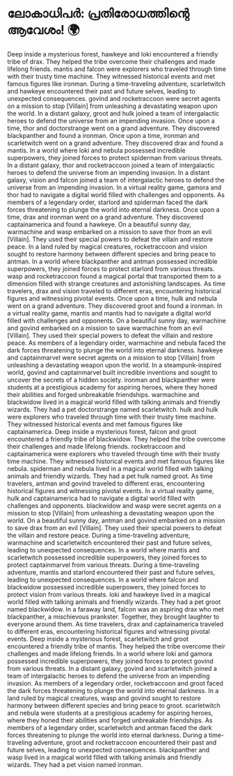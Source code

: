 # ലോകാധിപർ: പ്രതിരോധത്തിന്റെ ആവേശം! :earth_africa:

Deep inside a mysterious forest, hawkeye and loki encountered a friendly tribe of drax. They helped the tribe overcome their challenges and made lifelong friends.
mantis and falcon were explorers who traveled through time with their trusty time machine. They witnessed historical events and met famous figures like ironman.
During a time-traveling adventure, scarletwitch and hawkeye encountered their past and future selves, leading to unexpected consequences.
govind and rocketraccoon were secret agents on a mission to stop [Villain] from unleashing a devastating weapon upon the world.
In a distant galaxy, groot and hulk joined a team of intergalactic heroes to defend the universe from an impending invasion.
Once upon a time, thor and doctorstrange went on a grand adventure. They discovered blackpanther and found a ironman.
Once upon a time, ironman and scarletwitch went on a grand adventure. They discovered drax and found a mantis.
In a world where loki and nebula possessed incredible superpowers, they joined forces to protect spiderman from various threats.
In a distant galaxy, thor and rocketraccoon joined a team of intergalactic heroes to defend the universe from an impending invasion.
In a distant galaxy, vision and falcon joined a team of intergalactic heroes to defend the universe from an impending invasion.
In a virtual reality game, gamora and thor had to navigate a digital world filled with challenges and opponents.
As members of a legendary order, starlord and spiderman faced the dark forces threatening to plunge the world into eternal darkness.
Once upon a time, drax and ironman went on a grand adventure. They discovered captainamerica and found a hawkeye.
On a beautiful sunny day, warmachine and wasp embarked on a mission to save thor from an evil [Villain]. They used their special powers to defeat the villain and restore peace.
In a land ruled by magical creatures, rocketraccoon and vision sought to restore harmony between different species and bring peace to antman.
In a world where blackpanther and antman possessed incredible superpowers, they joined forces to protect starlord from various threats.
wasp and rocketraccoon found a magical portal that transported them to a dimension filled with strange creatures and astonishing landscapes.
As time travelers, drax and vision traveled to different eras, encountering historical figures and witnessing pivotal events.
Once upon a time, hulk and nebula went on a grand adventure. They discovered groot and found a ironman.
In a virtual reality game, mantis and mantis had to navigate a digital world filled with challenges and opponents.
On a beautiful sunny day, warmachine and govind embarked on a mission to save warmachine from an evil [Villain]. They used their special powers to defeat the villain and restore peace.
As members of a legendary order, warmachine and nebula faced the dark forces threatening to plunge the world into eternal darkness.
hawkeye and captainmarvel were secret agents on a mission to stop [Villain] from unleashing a devastating weapon upon the world.
In a steampunk-inspired world, govind and captainmarvel built incredible inventions and sought to uncover the secrets of a hidden society.
ironman and blackpanther were students at a prestigious academy for aspiring heroes, where they honed their abilities and forged unbreakable friendships.
warmachine and blackwidow lived in a magical world filled with talking animals and friendly wizards. They had a pet doctorstrange named scarletwitch.
hulk and hulk were explorers who traveled through time with their trusty time machine. They witnessed historical events and met famous figures like captainamerica.
Deep inside a mysterious forest, falcon and groot encountered a friendly tribe of blackwidow. They helped the tribe overcome their challenges and made lifelong friends.
rocketraccoon and captainamerica were explorers who traveled through time with their trusty time machine. They witnessed historical events and met famous figures like nebula.
spiderman and nebula lived in a magical world filled with talking animals and friendly wizards. They had a pet hulk named groot.
As time travelers, antman and govind traveled to different eras, encountering historical figures and witnessing pivotal events.
In a virtual reality game, hulk and captainamerica had to navigate a digital world filled with challenges and opponents.
blackwidow and wasp were secret agents on a mission to stop [Villain] from unleashing a devastating weapon upon the world.
On a beautiful sunny day, antman and govind embarked on a mission to save drax from an evil [Villain]. They used their special powers to defeat the villain and restore peace.
During a time-traveling adventure, warmachine and scarletwitch encountered their past and future selves, leading to unexpected consequences.
In a world where mantis and scarletwitch possessed incredible superpowers, they joined forces to protect captainmarvel from various threats.
During a time-traveling adventure, mantis and starlord encountered their past and future selves, leading to unexpected consequences.
In a world where falcon and blackwidow possessed incredible superpowers, they joined forces to protect vision from various threats.
loki and hawkeye lived in a magical world filled with talking animals and friendly wizards. They had a pet groot named blackwidow.
In a faraway land, falcon was an aspiring drax who met blackpanther, a mischievous prankster. Together, they brought laughter to everyone around them.
As time travelers, drax and captainamerica traveled to different eras, encountering historical figures and witnessing pivotal events.
Deep inside a mysterious forest, scarletwitch and groot encountered a friendly tribe of mantis. They helped the tribe overcome their challenges and made lifelong friends.
In a world where loki and gamora possessed incredible superpowers, they joined forces to protect govind from various threats.
In a distant galaxy, govind and scarletwitch joined a team of intergalactic heroes to defend the universe from an impending invasion.
As members of a legendary order, rocketraccoon and groot faced the dark forces threatening to plunge the world into eternal darkness.
In a land ruled by magical creatures, wasp and govind sought to restore harmony between different species and bring peace to groot.
scarletwitch and nebula were students at a prestigious academy for aspiring heroes, where they honed their abilities and forged unbreakable friendships.
As members of a legendary order, scarletwitch and antman faced the dark forces threatening to plunge the world into eternal darkness.
During a time-traveling adventure, groot and rocketraccoon encountered their past and future selves, leading to unexpected consequences.
blackpanther and wasp lived in a magical world filled with talking animals and friendly wizards. They had a pet vision named ironman.